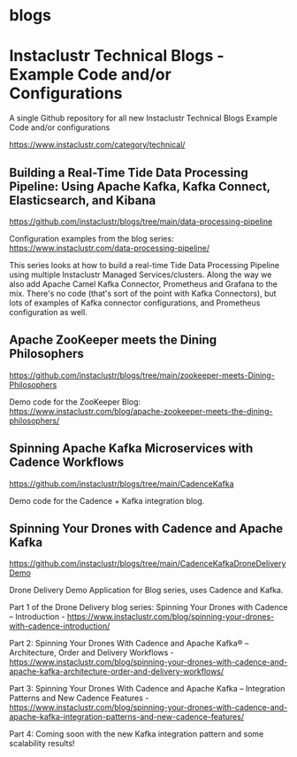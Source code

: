 # blogs
# Instaclustr Technical Blogs - Example Code and/or Configurations

A single Github repository for all new Instaclustr Technical Blogs Example Code and/or configurations

https://www.instaclustr.com/category/technical/

## Building a Real-Time Tide Data Processing Pipeline: Using Apache Kafka, Kafka Connect, Elasticsearch, and Kibana
https://github.com/instaclustr/blogs/tree/main/data-processing-pipeline

Configuration examples from the blog series: https://www.instaclustr.com/data-processing-pipeline/

This series looks at how to build a real-time Tide Data Processing Pipeline using multiple Instaclustr Managed Services/clusters.
Along the way we also add Apache Camel Kafka Connector, Prometheus and Grafana to the mix. There's no code (that's sort of the point with Kafka Connectors), but lots of examples of Kafka connector configurations, and Prometheus configuration as well.

## Apache ZooKeeper meets the Dining Philosophers
https://github.com/instaclustr/blogs/tree/main/zookeeper-meets-Dining-Philosophers

Demo code for the ZooKeeper Blog: https://www.instaclustr.com/blog/apache-zookeeper-meets-the-dining-philosophers/

## Spinning Apache Kafka Microservices with Cadence Workflows
https://github.com/instaclustr/blogs/tree/main/CadenceKafka

Demo code for the Cadence + Kafka integration blog.

## Spinning Your Drones with Cadence and Apache Kafka
https://github.com/instaclustr/blogs/tree/main/CadenceKafkaDroneDeliveryDemo

Drone Delivery Demo Application for Blog series, uses Cadence and Kafka.

Part 1 of the Drone Delivery blog series: Spinning Your Drones with Cadence – Introduction - https://www.instaclustr.com/blog/spinning-your-drones-with-cadence-introduction/

Part 2: Spinning Your Drones With Cadence and Apache Kafka® – Architecture, Order and Delivery Workflows - https://www.instaclustr.com/blog/spinning-your-drones-with-cadence-and-apache-kafka-architecture-order-and-delivery-workflows/

Part 3: Spinning Your Drones With Cadence and Apache Kafka – Integration Patterns and New Cadence Features - https://www.instaclustr.com/blog/spinning-your-drones-with-cadence-and-apache-kafka-integration-patterns-and-new-cadence-features/

Part 4: Coming soon with the new Kafka integration pattern and some scalability results!

